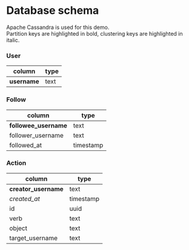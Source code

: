 # Database schema

Apache Cassandra is used for this demo.  
Partition keys are highlighted in bold, clustering keys are highlighted in italic.


### User
column|type
------|----
**username**|text


### Follow
column|type
------|----
**followee_username**|text
follower_username|text
followed_at|timestamp


### Action
column|type
------|----
**creator_username**|text
*created_at*|timestamp
id|uuid
verb|text
object|text
target_username|text
